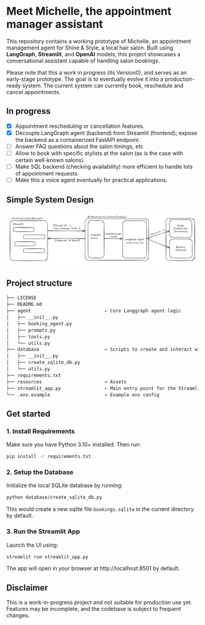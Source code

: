 # Meet Michelle, the appointment manager assistant

This repository contains a working prototype of Michelle, an appointment management agent for Shine & Style, a local hair salon. Built using **LangGraph**, **Streamlit**, and **OpenAI** models, this project showcases a conversational assistant capable of handling salon bookings.

Please note that this a work in progress (its Version0), and serves as an early-stage prototype. The goal is to eventually evolve it into a production-ready system. The current system can currently book, reschedule and cancel appointments.

## In progress
- [X] Appointment rescheduling or cancellation features.
- [X] Decouple LangGraph agent (backend) from Streamlit (frontend); expose the backend as a containerized FastAPI endpoint.
- [ ] Answer FAQ questions about the salon timings, etc
- [ ] Allow to book with specific stylists at the salon (as is the case with certain well-known salons).
- [ ] Make SQL backend (checking availability) more efficient to handle lots of appointment requests.
- [ ] Make this a voice agent eventually for practical applications.

## Simple System Design
![Current System design](resources/system_design_v1.png)

## Project structure
```bash
├── LICENSE
├── README.md
├── agent                           ← Core Langgraph agent logic
│   ├── __init__.py
│   ├── booking_agent.py
│   ├── prompts.py
│   ├── tools.py
│   └── utils.py
├── database                        ← Scripts to create and interact with the database
│   ├── __init__.py
│   ├── create_sqlite_db.py
│   └── utils.py
├── requirements.txt
├── resources                       ← Assets
├── streamlit_app.py                ← Main entry point for the Streamlit application
└── .env.example                    ← Example env config
```

## Get started
### 1. Install Requirements
Make sure you have Python 3.10+ installed. Then run:
```bash
pip install -r requirements.txt
```

### 2. Setup the Database
Initialize the local SQLite database by running:

```bash
python database/create_sqlite_db.py
```
This would create a new sqlite file `bookings.sqlite` in the current directory by default.

### 3. Run the Streamlit App
Launch the UI using:

```bash
streamlit run streamlit_app.py
```
The app will open in your browser at http://localhost:8501 by default.

## Disclaimer

This is a work-in-progress project and not suitable for production use yet. Features may be incomplete, and the codebase is subject to frequent changes.
